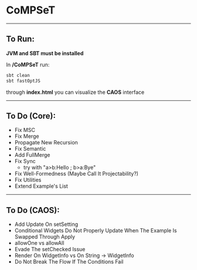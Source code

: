 # CoMPSeT
___

## To Run:
**JVM and SBT must be installed**  
  
In **/CoMPSeT** run:
````bash
sbt clean
sbt fastOptJS
````
through **index.html** you can visualize the **CAOS** interface
___

## To Do (Core):
- Fix MSC
- Fix Merge
- Propagate New Recursion
- Fix Semantic
- Add FullMerge
- Fix Sync
  - try with "a>b:Hello ; b>a:Bye"
- Fix Well-Formedness (Maybe Call It Projectability?)
- Fix Utilities
- Extend Example's List
___

## To Do (CAOS):
- Add Update On setSetting
- Conditional Widgets Do Not Properly Update When The Example Is Swapped Through Apply
- allowOne vs allowAll
- Evade The setChecked Issue
- Render On WidgetInfo vs On String -> WidgetInfo
- Do Not Break The Flow If The Conditions Fail